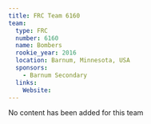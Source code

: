 ```yaml
---
title: FRC Team 6160
team:
  type: FRC
  number: 6160
  name: Bombers
  rookie_year: 2016
  location: Barnum, Minnesota, USA
  sponsors:
    - Barnum Secondary
  links:
    Website: 
---
```

No content has been added for this team